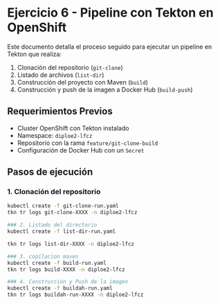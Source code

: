 # Ejercicio 6 - Pipeline con Tekton en OpenShift

Este documento detalla el proceso seguido para ejecutar un pipeline en Tekton que realiza:

1. Clonación del repositorio (`git-clone`)
2. Listado de archivos (`list-dir`)
3. Construcción del proyecto con Maven (`build`)
4. Construcción y push de la imagen a Docker Hub (`build-push`)

## Requerimientos Previos
- Cluster OpenShift con Tekton instalado
- Namespace: `diploe2-lfcz`
- Repositorio con la rama `feature/git-clone-build`
- Configuración de Docker Hub con un `Secret`

## Pasos de ejecución

### 1. Clonación del repositorio
```sh
kubectl create -f git-clone-run.yaml
tkn tr logs git-clone-XXXX -n diploe2-lfcz

### 2. Listado del directorio
kubectl create -f list-dir-run.yaml

tkn tr logs list-dir-XXXX -n diploe2-lfcz

### 3. copilacion maven
kubectl create -f build-run.yaml
tkn tr logs build-XXXX -n diploe2-lfcz

### 4. Construcción y Push de la imagen
kubectl create -f buildah-run.yaml
tkn tr logs buildah-run-XXXX -n diploe2-lfcz


